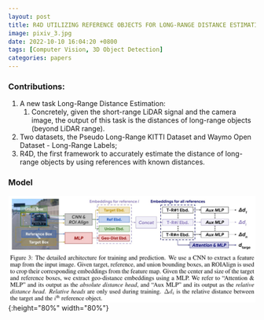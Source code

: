 ```yaml
---
layout: post
title: R4D UTILIZING REFERENCE OBJECTS FOR LONG-RANGE DISTANCE ESTIMATION
image: pixiv_3.jpg
date: 2022-10-10 16:04:20 +0800
tags: [Computer Vision, 3D Object Detection]
categories: papers
---
```




### Contributions:
1. A new task Long-Range Distance Estimation:
   1. Concretely, given the short-range LiDAR signal and the camera image, the output of this task is the distances of long-range objects (beyond LiDAR range).
2. Two datasets, the Pseudo Long-Range KITTI Dataset and Waymo Open Dataset - Long-Range Labels;
3. R4D, the first framework to accurately estimate the distance of long-range objects by using references with known distances.


### Model

<!-- <div align=center><img src=https://github.com/Zanue/Zanue.github.io/raw/main/images/r4d.jpg width=80% /></div> -->
![](https://github.com/Zanue/Zanue.github.io/raw/main/images/r4d.jpg){:height="80%" width="80%"}

